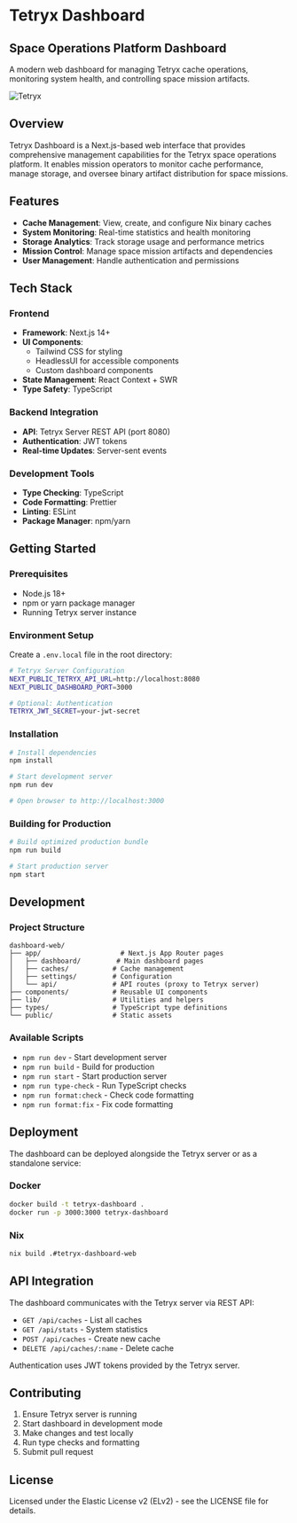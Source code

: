# Tetryx Dashboard

## Space Operations Platform Dashboard

A modern web dashboard for managing Tetryx cache operations, monitoring system health, and controlling space mission artifacts.

![Tetryx](https://tetryx.io/logo.svg)

## Overview

Tetryx Dashboard is a Next.js-based web interface that provides comprehensive management capabilities for the Tetryx space operations platform. It enables mission operators to monitor cache performance, manage storage, and oversee binary artifact distribution for space missions.

## Features

- **Cache Management**: View, create, and configure Nix binary caches
- **System Monitoring**: Real-time statistics and health monitoring
- **Storage Analytics**: Track storage usage and performance metrics
- **Mission Control**: Manage space mission artifacts and dependencies
- **User Management**: Handle authentication and permissions

## Tech Stack

### Frontend
- **Framework**: Next.js 14+
- **UI Components**:
  - Tailwind CSS for styling
  - HeadlessUI for accessible components
  - Custom dashboard components
- **State Management**: React Context + SWR
- **Type Safety**: TypeScript

### Backend Integration
- **API**: Tetryx Server REST API (port 8080)
- **Authentication**: JWT tokens
- **Real-time Updates**: Server-sent events

### Development Tools
- **Type Checking**: TypeScript
- **Code Formatting**: Prettier
- **Linting**: ESLint
- **Package Manager**: npm/yarn

## Getting Started

### Prerequisites
- Node.js 18+
- npm or yarn package manager
- Running Tetryx server instance

### Environment Setup

Create a `.env.local` file in the root directory:

```bash
# Tetryx Server Configuration
NEXT_PUBLIC_TETRYX_API_URL=http://localhost:8080
NEXT_PUBLIC_DASHBOARD_PORT=3000

# Optional: Authentication
TETRYX_JWT_SECRET=your-jwt-secret
```

### Installation

```bash
# Install dependencies
npm install

# Start development server
npm run dev

# Open browser to http://localhost:3000
```

### Building for Production

```bash
# Build optimized production bundle
npm run build

# Start production server
npm start
```

## Development

### Project Structure

```
dashboard-web/
├── app/                    # Next.js App Router pages
│   ├── dashboard/         # Main dashboard pages
│   ├── caches/           # Cache management
│   ├── settings/         # Configuration
│   └── api/              # API routes (proxy to Tetryx server)
├── components/           # Reusable UI components
├── lib/                  # Utilities and helpers
├── types/                # TypeScript type definitions
└── public/               # Static assets
```

### Available Scripts

- `npm run dev` - Start development server
- `npm run build` - Build for production
- `npm run start` - Start production server
- `npm run type-check` - Run TypeScript checks
- `npm run format:check` - Check code formatting
- `npm run format:fix` - Fix code formatting

## Deployment

The dashboard can be deployed alongside the Tetryx server or as a standalone service:

### Docker
```bash
docker build -t tetryx-dashboard .
docker run -p 3000:3000 tetryx-dashboard
```

### Nix
```bash
nix build .#tetryx-dashboard-web
```

## API Integration

The dashboard communicates with the Tetryx server via REST API:

- `GET /api/caches` - List all caches
- `GET /api/stats` - System statistics
- `POST /api/caches` - Create new cache
- `DELETE /api/caches/:name` - Delete cache

Authentication uses JWT tokens provided by the Tetryx server.

## Contributing

1. Ensure Tetryx server is running
2. Start dashboard in development mode
3. Make changes and test locally
4. Run type checks and formatting
5. Submit pull request

## License

Licensed under the Elastic License v2 (ELv2) - see the LICENSE file for details.